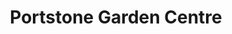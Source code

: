 ---
title: "Portstone Garden Centre"
url: /christchurch/portstone-garden-centre/
shop: Garten-Center
---